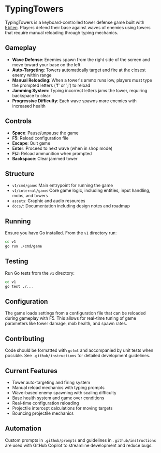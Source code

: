 # TypingTowers

TypingTowers is a keyboard-controlled tower defense game built with [Ebiten](https://ebiten.org/). Players defend their base against waves of enemies using towers that require manual reloading through typing mechanics.

## Gameplay

- **Wave Defense**: Enemies spawn from the right side of the screen and move toward your base on the left
- **Auto-Targeting**: Towers automatically target and fire at the closest enemy within range
- **Manual Reloading**: When a tower's ammo runs low, players must type the prompted letters ('f' or 'j') to reload
- **Jamming System**: Typing incorrect letters jams the tower, requiring backspace to clear
- **Progressive Difficulty**: Each wave spawns more enemies with increased health

## Controls

- **Space**: Pause/unpause the game
- **F5**: Reload configuration file
- **Escape**: Quit game
- **Enter**: Proceed to next wave (when in shop mode)
- **F/J**: Reload ammunition when prompted
- **Backspace**: Clear jammed tower

## Structure

- `v1/cmd/game`: Main entrypoint for running the game
- `v1/internal/game`: Core game logic, including entities, input handling, mobs, and towers
- `assets`: Graphic and audio resources
- `docs/`: Documentation including design notes and roadmap

## Running

Ensure you have Go installed. From the `v1` directory run:

```bash
cd v1
go run ./cmd/game
```

## Testing

Run Go tests from the `v1` directory:

```bash
cd v1
go test ./...
```

## Configuration

The game loads settings from a configuration file that can be reloaded during gameplay with F5. This allows for real-time tuning of game parameters like tower damage, mob health, and spawn rates.

## Contributing

Code should be formatted with `gofmt` and accompanied by unit tests when possible. See `.github/instructions` for detailed development guidelines.

## Current Features

- Tower auto-targeting and firing system
- Manual reload mechanics with typing prompts
- Wave-based enemy spawning with scaling difficulty
- Base health system and game over conditions
- Real-time configuration reloading
- Projectile intercept calculations for moving targets
- Bouncing projectile mechanics

## Automation

Custom prompts in `.github/prompts` and guidelines in `.github/instructions` are used with GitHub Copilot to streamline development and reduce bugs.
